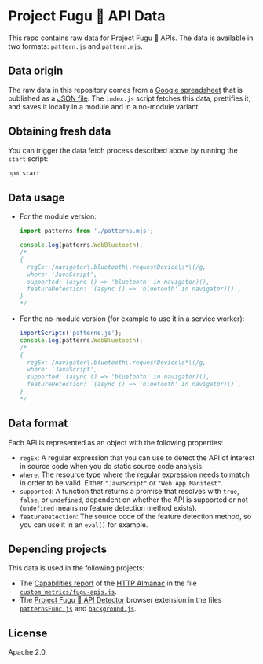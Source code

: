 # Project Fugu&nbsp;🐡 API Data

This repo contains raw data for Project Fugu&nbsp;🐡 APIs. The data is available
in two formats: `pattern.js` and `pattern.mjs`.

## Data origin

The raw data in this repository comes from a
[Google spreadsheet](https://docs.google.com/spreadsheets/d/1ndxh6sl0fSOLHFlMdSiLPqmGPMDVJqkJFYnQ0Hsmhwo/edit?usp=sharing)
that is published as a
[JSON file](https://spreadsheets.google.com/feeds/cells/1ndxh6sl0fSOLHFlMdSiLPqmGPMDVJqkJFYnQ0Hsmhwo/2/public/full?alt=json).
The `index.js` script fetches this data, prettifies it, and saves it locally in
a module and in a no-module variant.

## Obtaining fresh data

You can trigger the data fetch process described above by running the `start`
script:

```bash
npm start
```

## Data usage

- For the module version:

  ```js
  import patterns from './patterns.mjs';

  console.log(patterns.WebBluetooth);
  /*
  {
    regEx: /navigator\.bluetooth\.requestDevice\s*\(/g,
    where: 'JavaScript',
    supported: (async () => 'bluetooth' in navigator)(),
    featureDetection: `(async () => 'bluetooth' in navigator)()`,
  }
  */
  ```

- For the no-module version (for example to use it in a service worker):
  ```js
  importScripts('patterns.js');
  console.log(patterns.WebBluetooth);
  /*
  {
    regEx: /navigator\.bluetooth\.requestDevice\s*\(/g,
    where: 'JavaScript',
    supported: (async () => 'bluetooth' in navigator)(),
    featureDetection: `(async () => 'bluetooth' in navigator)()`,
  }
  */
  ```

## Data format

Each API is represented as an object with the following properties:

- `regEx`: A regular expression that you can use to detect the API of interest
  in source code when you do static source code analysis.
- `where`: The resource type where the regular expression needs to match in
  order to be valid. Either `"JavaScript"` or `"Web App Manifest"`.
- `supported`: A function that returns a promise that resolves with `true`,
  `false`, or `undefined`, dependent on whether the API is supported or not
  (`undefined` means no feature detection method exists).
- `featureDetection`: The source code of the feature detection method, so you
  can use it in an `eval()` for example.

## Depending projects

This data is used in the following projects:

- The
  [Capabilities report](https://almanac.httparchive.org/en/2020/capabilities) of
  the [HTTP Almanac](https://almanac.httparchive.org/) in the file
  [`custom_metrics/fugu-apis.js`](https://github.com/HTTPArchive/legacy.httparchive.org/blob/master/custom_metrics/fugu-apis.js).
- The
  [Project Fugu&nbsp;🐡 API Detector](https://github.com/tomayac/project-fugu-api-detector)
  browser extension in the files
  [`patternsFunc.js`](https://github.com/tomayac/project-fugu-api-detector/blob/main/patternsFunc.js#:~:text=import%20patterns%20from%20'.%2Fpatterns.mjs'%3B)
  and
  [`background.js`](<https://github.com/tomayac/project-fugu-api-detector/blob/main/background.js#:~:text=importscripts(%5B'patterns.js'%5D)%3B>).

## License

Apache 2.0.
